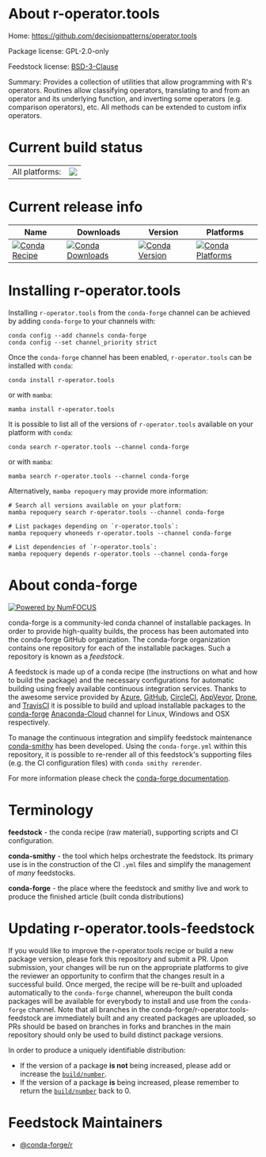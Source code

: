 About r-operator.tools
======================

Home: https://github.com/decisionpatterns/operator.tools

Package license: GPL-2.0-only

Feedstock license: [BSD-3-Clause](https://github.com/conda-forge/r-operator.tools-feedstock/blob/main/LICENSE.txt)

Summary: Provides a collection of utilities that allow programming with  R's operators. Routines allow classifying operators,  translating to and from an operator and its underlying function, and inverting  some operators (e.g. comparison operators), etc. All methods can be extended to custom infix operators. 

Current build status
====================


<table><tr><td>All platforms:</td>
    <td>
      <a href="https://dev.azure.com/conda-forge/feedstock-builds/_build/latest?definitionId=1410&branchName=main">
        <img src="https://dev.azure.com/conda-forge/feedstock-builds/_apis/build/status/r-operator.tools-feedstock?branchName=main">
      </a>
    </td>
  </tr>
</table>

Current release info
====================

| Name | Downloads | Version | Platforms |
| --- | --- | --- | --- |
| [![Conda Recipe](https://img.shields.io/badge/recipe-r--operator.tools-green.svg)](https://anaconda.org/conda-forge/r-operator.tools) | [![Conda Downloads](https://img.shields.io/conda/dn/conda-forge/r-operator.tools.svg)](https://anaconda.org/conda-forge/r-operator.tools) | [![Conda Version](https://img.shields.io/conda/vn/conda-forge/r-operator.tools.svg)](https://anaconda.org/conda-forge/r-operator.tools) | [![Conda Platforms](https://img.shields.io/conda/pn/conda-forge/r-operator.tools.svg)](https://anaconda.org/conda-forge/r-operator.tools) |

Installing r-operator.tools
===========================

Installing `r-operator.tools` from the `conda-forge` channel can be achieved by adding `conda-forge` to your channels with:

```
conda config --add channels conda-forge
conda config --set channel_priority strict
```

Once the `conda-forge` channel has been enabled, `r-operator.tools` can be installed with `conda`:

```
conda install r-operator.tools
```

or with `mamba`:

```
mamba install r-operator.tools
```

It is possible to list all of the versions of `r-operator.tools` available on your platform with `conda`:

```
conda search r-operator.tools --channel conda-forge
```

or with `mamba`:

```
mamba search r-operator.tools --channel conda-forge
```

Alternatively, `mamba repoquery` may provide more information:

```
# Search all versions available on your platform:
mamba repoquery search r-operator.tools --channel conda-forge

# List packages depending on `r-operator.tools`:
mamba repoquery whoneeds r-operator.tools --channel conda-forge

# List dependencies of `r-operator.tools`:
mamba repoquery depends r-operator.tools --channel conda-forge
```


About conda-forge
=================

[![Powered by
NumFOCUS](https://img.shields.io/badge/powered%20by-NumFOCUS-orange.svg?style=flat&colorA=E1523D&colorB=007D8A)](https://numfocus.org)

conda-forge is a community-led conda channel of installable packages.
In order to provide high-quality builds, the process has been automated into the
conda-forge GitHub organization. The conda-forge organization contains one repository
for each of the installable packages. Such a repository is known as a *feedstock*.

A feedstock is made up of a conda recipe (the instructions on what and how to build
the package) and the necessary configurations for automatic building using freely
available continuous integration services. Thanks to the awesome service provided by
[Azure](https://azure.microsoft.com/en-us/services/devops/), [GitHub](https://github.com/),
[CircleCI](https://circleci.com/), [AppVeyor](https://www.appveyor.com/),
[Drone](https://cloud.drone.io/welcome), and [TravisCI](https://travis-ci.com/)
it is possible to build and upload installable packages to the
[conda-forge](https://anaconda.org/conda-forge) [Anaconda-Cloud](https://anaconda.org/)
channel for Linux, Windows and OSX respectively.

To manage the continuous integration and simplify feedstock maintenance
[conda-smithy](https://github.com/conda-forge/conda-smithy) has been developed.
Using the ``conda-forge.yml`` within this repository, it is possible to re-render all of
this feedstock's supporting files (e.g. the CI configuration files) with ``conda smithy rerender``.

For more information please check the [conda-forge documentation](https://conda-forge.org/docs/).

Terminology
===========

**feedstock** - the conda recipe (raw material), supporting scripts and CI configuration.

**conda-smithy** - the tool which helps orchestrate the feedstock.
                   Its primary use is in the construction of the CI ``.yml`` files
                   and simplify the management of *many* feedstocks.

**conda-forge** - the place where the feedstock and smithy live and work to
                  produce the finished article (built conda distributions)


Updating r-operator.tools-feedstock
===================================

If you would like to improve the r-operator.tools recipe or build a new
package version, please fork this repository and submit a PR. Upon submission,
your changes will be run on the appropriate platforms to give the reviewer an
opportunity to confirm that the changes result in a successful build. Once
merged, the recipe will be re-built and uploaded automatically to the
`conda-forge` channel, whereupon the built conda packages will be available for
everybody to install and use from the `conda-forge` channel.
Note that all branches in the conda-forge/r-operator.tools-feedstock are
immediately built and any created packages are uploaded, so PRs should be based
on branches in forks and branches in the main repository should only be used to
build distinct package versions.

In order to produce a uniquely identifiable distribution:
 * If the version of a package **is not** being increased, please add or increase
   the [``build/number``](https://docs.conda.io/projects/conda-build/en/latest/resources/define-metadata.html#build-number-and-string).
 * If the version of a package **is** being increased, please remember to return
   the [``build/number``](https://docs.conda.io/projects/conda-build/en/latest/resources/define-metadata.html#build-number-and-string)
   back to 0.

Feedstock Maintainers
=====================

* [@conda-forge/r](https://github.com/conda-forge/r/)

